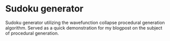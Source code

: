 # Sudoku generator
Sudoku generator utilizing the wavefunction collapse procedural generation algorithm. Served as a quick demonstration for my blogpost on the subject of procedural generation.
